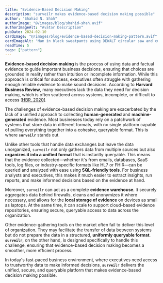```yaml
---
title: "Evidence-Based Decision Making"
description: "surveilr makes evidence-based decision making possible"
author: "Shahid N. Shah"
authorImage: "@/images/blog/shahid-shah.avif"
authorImageAlt: "Avatar Description"
pubDate: 2024-02-10
cardImage: "@/images/blog/evidence-based-decision-making-pattern.avif"
cardImageAlt: "Man in black sweatpants using DEWALT circular saw and cutting a wood plank"
readTime: 5
tags: ["pattern"]
---
```


**Evidence-based decision making** is the process of using data and factual
evidence to guide important business decisions, ensuring that choices are
grounded in reality rather than intuition or incomplete information. While this
approach is critical for success, executives often struggle with gathering
enough reliable evidence to make sound decisions. According to **Harvard
Business Review**, many executives lack the data they need for decision making,
which is often scattered across systems, incomplete, or difficult to access
[[HBR, 2020](https://hbr.org/2020/01/how-executives-can-make-better-decisions)].

The challenges of evidence-based decision making are exacerbated by the lack of
a unified approach to collecting **human-generated** and **machine-generated**
evidence. Most businesses today rely on a patchwork of systems that store data
in different formats, with no single platform capable of pulling everything
together into a cohesive, queryable format. This is where **`surveilr`** stands
out.

Unlike other tools that handle data exchanges but leave the data unorganized,
`surveilr` not only gathers data from multiple sources but also **organizes it
into a unified format** that is instantly queryable. This means that the
evidence collected—whether it's from emails, databases, SaaS tools, log files,
or industry-specific formats like HL7 or FHIR—can be queried and analyzed with
ease using **SQL-friendly tools**. For business analysts and executives, this
makes it much easier to extract insights, run reports, and make informed
decisions based on the evidence at hand.

Moreover, `surveilr` can act as a complete **evidence warehouse**. It securely
aggregates data behind firewalls, cleans and anonymizes it where necessary, and
allows for the **local storage of evidence** on devices as small as laptops. At
the same time, it can scale to support cloud-based evidence repositories,
ensuring secure, queryable access to data across the organization.

Other evidence-gathering tools on the market often fail to deliver this level of
organization. They may facilitate the transfer of data between systems but do
not prepare the data in a structured, **uniformly queryable format**.
**`surveilr`**, on the other hand, is designed specifically to handle this
challenge, ensuring that evidence-based decision making becomes a smoother, more
efficient process.

In today's fast-paced business environment, where executives need access to
trustworthy data to make informed decisions, **`surveilr`** delivers the
unified, secure, and queryable platform that makes evidence-based decision
making possible.
